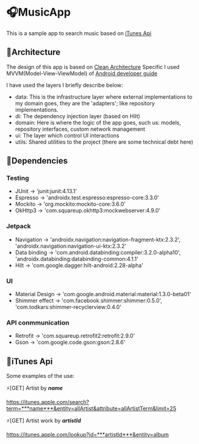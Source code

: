 # 🎧MusicApp

This is a sample app to search music based on [iTunes Api](https://affiliate.itunes.apple.com/resources/documentation/itunes-store-web-service-search-api/)

## 📐Architecture
The design of this app is based on [Clean Architecture](https://blog.cleancoder.com/uncle-bob/2012/08/13/the-clean-architecture.html)
Specific I used MVVM(Model-View-ViewModel) of [Android developer guide](https://developer.android.com/jetpack/guide)

I have used the layers I briefly describe below:

* data: This is the infrastructure layer where external implementations
to my domain goes, they are the 'adapters'; like repository implementations.
* di: The dependency injection layer (based on Hilt)
* domain: Here is where the logic of the app goes, such us: models,
repository interfaces, custom network management
* ui: The layer which control UI interactions
* utils: Shared utilities to the project (there are some technical debt here)

## 💉Dependencies

### Testing

* JUnit ->  'junit:junit:4.13.1'
* Espresso -> 'androidx.test.espresso:espresso-core:3.3.0'
* Mockito -> 'org.mockito:mockito-core:3.6.0'
* OkHttp3 -> 'com.squareup.okhttp3:mockwebserver:4.9.0'

### Jetpack

* Navigation -> 'androidx.navigation:navigation-fragment-ktx:2.3.2', 'androidx.navigation:navigation-ui-ktx:2.3.2'
* Data binding -> 'com.android.databinding:compiler:3.2.0-alpha10', 'androidx.databinding:databinding-common:4.1.1'
* Hilt ->  'com.google.dagger:hilt-android:2.28-alpha'

### UI

* Material Design -> 'com.google.android.material:material:1.3.0-beta01'
* Shimmer effect -> 'com.facebook.shimmer:shimmer:0.5.0', 'com.todkars:shimmer-recyclerview:0.4.0'

### API conmmunication
* Retrofit -> 'com.squareup.retrofit2:retrofit:2.9.0'
* Gson -> 'com.google.code.gson:gson:2.8.6'

## 🎵iTunes Api
Some examples of the use:

⚡️\[GET\] Artist by ***name***

https://itunes.apple.com/search?term=***name***&entity=allArtist&attribute=allArtistTerm&limit=25

⚡️\[GET\] Artist work by ***artistId***

https://itunes.apple.com/lookup?id=***artistId***&entity=album
